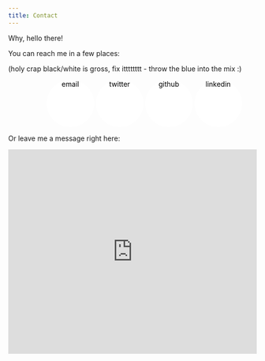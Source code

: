 ```yaml
---
title: Contact
---
```

Why, hello there!

You can reach me in a few places:

(holy crap black/white is gross, fix itttttttt - throw the blue into the mix :)

<style>
.contact-list {
 text-align: center;
 width: 100%;
}
.contact-bubble {
    display: inline-block;
    width: 10vw;
    height: 10vw;
    border-radius: 50%;
    text-align: center;
    color: black;
    // background-color: white;
    // background-size:   cover;
    // background-repeat: no-repeat;
    // background-position: center center;
}
#bubble-email {
    background: url('https://upload.wikimedia.org/wikipedia/commons/thumb/d/d8/At_Sign_Nimbus.svg/500px-At_Sign_Nimbus.svg.png');
    background-color: white;
    background-size:   cover;
    background-repeat: no-repeat;
    background-position: center center;
}
#bubble-twitter {
    background: url('https://cdn1.iconfinder.com/data/icons/simple-icons/4096/twitter-4096-black.png');
    background-color: white;
    background-size:   cover;
    background-repeat: no-repeat;
    background-position: center center;
}
#bubble-github {
    background: url('http://dev.bowdenweb.com/a/fonts/symbols/pictonic/svgs/github-01.svg');
    background-color: white;
    background-size:   cover;
    background-repeat: no-repeat;
    background-position: center center;
}
#bubble-linkedin {
    background: url('https://cdn1.iconfinder.com/data/icons/simple-icons/4096/linkedin-4096-black.png');
    background-color: white;
    background-size:   cover;
    background-repeat: no-repeat;
    background-position: center center;
}

#qontacto-iframe {
width: 100%;
height:414px;
border: none;
}
</style>
<ul class="contact-list">
    <li id="bubble-email" class="contact-bubble">email</li>
    <li id="bubble-twitter" class="contact-bubble">twitter</li>
    <li id="bubble-github" class="contact-bubble">github</li>
    <li id="bubble-linkedin" class="contact-bubble">linkedin</li>
</ul>

Or leave me a message right here:

<iframe id="qontacto-iframe" src="http://www.qontacto.com/f/55b6715ea2f19c2f4a000065"
data-aem="andrescuervor@gmail.com" ></iframe>
